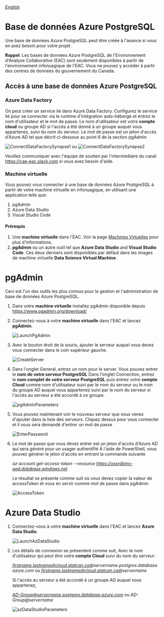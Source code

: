 _[English](../../fr/PostgreSQL)_
# Base de données Azure PostgreSQL
Une base de données Azure PostgreSQL peut être créée à l'avance si vous en avez besoin pour votre projet.

**Rappel**: Les bases de données Azure PostgreSQL de l'Environnement d'Analyse Collaborative (EAC) sont seulement disponibles à partir de l'environnement infonuagique de l'EAC. Vous ne pouvez y accéder à partir des centres de données du gouvernement du Canada.


## Accès à une base de données Azure PostgreSQL

### Azure Data Factory
On peut créer un service lié dans Azure Data Factory. Configurez le service lié pour se connecter via le runtime d'intégration auto-hébergé et entrez le nom d'utilisateur et le mot de passe. 
Le nom d'utilisateur est votre **compte cloud** ou groupe AD si l'accès a été donné à un groupe auquel vous appartenez, suivi du nom du serveur.
Le mot de passe est un jeton d'accès d'Azure AD tel que décrit ci-dessous au point 6 de la section pgAdmin

![ConnectDataFactorySynapse1](images/PgSql_08.png)
ou
![ConnectDataFactorySynapse2](images/PgSql_09.png)

Veuillez communiquer avec l'équipe de soutien par l'intermédiaire du canal https://cae-eac.slack.com si vous avez besoin d'aide.


### Machine virtuelle

Vous pouvez vous connecter à une base de données Azure PostgreSQL à partir de votre machine virtuelle en infonuagique, en utilisant une application telle que: 
1. pgAdmin
2. Azure Data Studio
3. Visual Studio Code

#### Prérequis
1.  Une **machine virtuelle** dans l'EAC. Voir la page [Machines Virtuelles](VirtualMachines.md) pour plus d'informations.
2.  **pgAdmin** ou un autre outil tel que **Azure Data Studio** and **Visual Studio Code**. Ces deux derniers sont disponibles par défaut dans les images de machine virtuelle **Data Science Virtual Machine**.


# pgAdmin
Ceci est l'un des outils les plus connus pour la gestion et l'administration de base de données Azure PostgreSQL.

1.  Dans votre **machine virtuelle** installez pgAdmin disponible depuis https://www.pgadmin.org/download/

2.  Connectez-vous à votre **machine virtuelle** dans l'EAC et lancez **pgAdmin**.

    ![LaunchPgAdmin](images/PgSql_01.png)

3.  Avec le bouton droit de la souris, ajouter le serveur auquel vous devez vous connecter dans le coin supérieur gauche.

    ![CreateServer](images/PgSql_02.png)

4.  Dans l'onglet General, entrez un nom pour le server. Vous pouvez entrer le **nom de votre serveur PostgreSQL**
    Dans l'onglet Connection, entrez le **nom complet de votre serveur PostgreSQL** puis entrez votre **compte Cloud** comme nom d'utilisateur suivi par le nom du serveur
    ou le nom du groupe AD auquel vous appartenez suivi par le nom du serveur si l'accès au serveur a été accordé à ce groupe.

    ![pgAdminParameters](images/PgSql_03.png)

5.  Vous pouvez maintenant  voir le nouveau serveur que vous venez d'ajouter dans la liste des serveurs. 
    Cliquez dessus pour vous connecter et il vous sera demandé d'entrer un mot de passe

    ![EnterPassword](images/PgSql_04.png)

6.  Le mot de passe que vous devez entrer est un jeton d'accès d'Azure AD qui sera généré pour un usager authentifié 
    À l'aide de PowerShell, vous pouvez générer le jeton d'accès en entrant la commande suivante

    *az account get-access-token --resource https://ossrdbms-aad.database.windows.net*

    Le résultat se présente comme suit où vous devez copier la valeur de accessToken et vous en servir comme mot de passe dans pgAdmin

    ![AccessToken](images/PgSql_05.png)

# Azure Data Studio

1. Connectez-vous à votre **machine virtuelle** dans l'EAC et lancez **Azure Data Studio**.

   ![LaunchAzDataStudio](images/PgSql_06.png)

2. Les détails de connexion se présentent comme suit,
   Avec le nom d'utilisateur qui peut être votre **compte Cloud** suivi du nom du serveur:

   *firstname.lastname@cloud.statcan.ca@servername.postgres.database.azure.com*
   ou
   *firstname.lastname@cloud.statcan.ca@servername*
 
   Si l'accès au serveur a été accordé à un groupe AD auquel vous appartenez,

   *AD-Group@servername.postgres.database.azure.com*
   ou
   *AD-Group@servername*

   ![azDataStudioParameters](images/PgSql_07.png)
